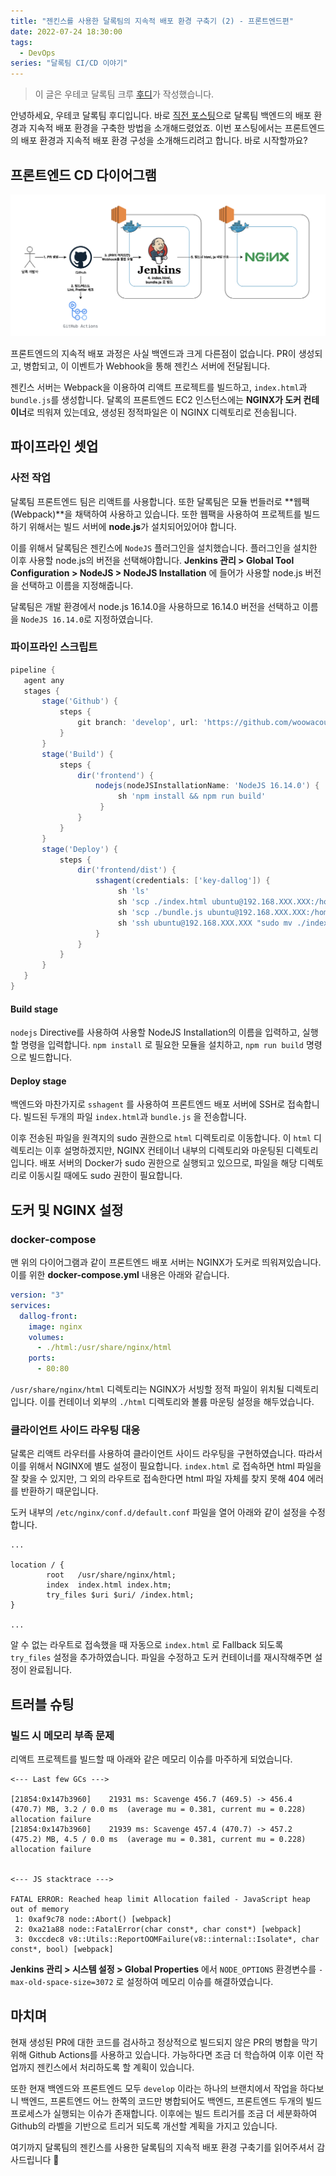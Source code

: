 ```yaml
---
title: "젠킨스를 사용한 달록팀의 지속적 배포 환경 구축기 (2) - 프론트엔드편"
date: 2022-07-24 18:30:00
tags:
  - DevOps
series: "달록팀 CI/CD 이야기"
---
```


> 이 글은 우테코 달록팀 크루 [후디](https://github.com/devHudi)가 작성했습니다.

안녕하세요, 우테코 달록팀 후디입니다. 바로 [직전 포스팅](https://dallog.github.io/continuous-deploy-with-jenkins-1-backend/)으로 달록팀 백엔드의 배포 환경과 지속적 배포 환경을 구축한 방법을 소개해드렸었죠. 이번 포스팅에서는 프론트엔드의 배포 환경과 지속적 배포 환경 구성을 소개해드리려고 합니다. 바로 시작할까요?

## 프론트엔드 CD 다이어그램

![프론트엔드 지속적 배포 환경](./fe.png)

프론트엔드의 지속적 배포 과정은 사실 백엔드과 크게 다른점이 없습니다. PR이 생성되고, 병합되고, 이 이벤트가 Webhook을 통해 젠킨스 서버에 전달됩니다.

젠킨스 서버는 Webpack을 이용하여 리액트 프로젝트를 빌드하고, `index.html`과 `bundle.js`를 생성합니다. 달록의 프론트엔드 EC2 인스턴스에는 **NGINX가 도커 컨테이너**로 띄워져 있는데요, 생성된 정적파일은 이 NGINX 디렉토리로 전송됩니다.

## 파이프라인 셋업

### 사전 작업

달록팀 프론트엔드 팀은 리액트를 사용합니다. 또한 달록팀은 모듈 번들러로 **웹팩(Webpack)**을 채택하여 사용하고 있습니다. 또한 웹팩을 사용하여 프로젝트를 빌드하기 위해서는 빌드 서버에 **node.js**가 설치되어있어야 합니다.

이를 위해서 달록팀은 젠킨스에 `NodeJS` 플러그인을 설치했습니다. 플러그인을 설치한 이후 사용할 node.js의 버전을 선택해야합니다. **Jenkins 관리 > Global Tool Configuration > NodeJS > NodeJS Installation** 에 들어가 사용할 node.js 버전을 선택하고 이름을 지정해줍니다.

달록팀은 개발 환경에서 node.js 16.14.0을 사용하므로 16.14.0 버전을 선택하고 이름을 `NodeJS 16.14.0`로 지정하였습니다.

### 파이프라인 스크립트

```groovy
pipeline {
   agent any
   stages {
       stage('Github') {
           steps {
               git branch: 'develop', url: 'https://github.com/woowacourse-teams/2022-dallog.git'
           }
       }
       stage('Build') {
           steps {
               dir('frontend') {
                   nodejs(nodeJSInstallationName: 'NodeJS 16.14.0') {
                        sh 'npm install && npm run build'
                    }
               }
           }
       }
       stage('Deploy') {
           steps {
               dir('frontend/dist') {
                   sshagent(credentials: ['key-dallog']) {
                        sh 'ls'
                        sh 'scp ./index.html ubuntu@192.168.XXX.XXX:/home/ubuntu/'
                        sh 'scp ./bundle.js ubuntu@192.168.XXX.XXX:/home/ubuntu/'
                        sh 'ssh ubuntu@192.168.XXX.XXX "sudo mv ./index.html ./html && sudo mv ./bundle.js ./html"'
                   }
               }
           }
       }
   }
}
```

#### Build stage

`nodejs` Directive를 사용하여 사용할 NodeJS Installation의 이름을 입력하고, 실행할 명령을 입력합니다. `npm install` 로 필요한 모듈을 설치하고, `npm run build` 명령으로 빌드합니다.

#### Deploy stage

백엔드와 마찬가지로 `sshagent` 를 사용하여 프론트엔드 배포 서버에 SSH로 접속합니다. 빌드된 두개의 파일 `index.html`과 `bundle.js` 을 전송합니다.

이후 전송된 파일을 원격지의 sudo 권한으로 `html` 디렉토리로 이동합니다. 이 `html` 디렉토리는 이후 설명하겠지만, NGINX 컨테이너 내부의 디렉토리와 마운팅된 디렉토리입니다. 배포 서버의 Docker가 sudo 권한으로 실행되고 있으므로, 파일을 해당 디렉토리로 이동시킬 때에도 sudo 권한이 필요합니다.

## 도커 및 NGINX 설정

### docker-compose

맨 위의 다이어그램과 같이 프론트엔드 배포 서버는 NGINX가 도커로 띄워져있습니다. 이를 위한 **docker-compose.yml** 내용은 아래와 같습니다.

```yaml
version: "3"
services:
  dallog-front:
    image: nginx
    volumes:
      - ./html:/usr/share/nginx/html
    ports:
      - 80:80
```

`/usr/share/nginx/html` 디렉토리는 NGINX가 서빙할 정적 파일이 위치될 디렉토리입니다. 이를 컨테이너 외부의 `./html` 디렉토리와 볼륨 마운팅 설정을 해두었습니다.

### 클라이언트 사이드 라우팅 대응

달록은 리액트 라우터를 사용하여 클라이언트 사이드 라우팅을 구현하였습니다. 따라서 이를 위해서 NGINX에 별도 설정이 필요합니다. `index.html` 로 접속하면 html 파일을 잘 찾을 수 있지만, 그 외의 라우트로 접속한다면 html 파일 자체를 찾지 못해 404 에러를 반환하기 때문입니다.

도커 내부의 `/etc/nginx/conf.d/default.conf` 파일을 열어 아래와 같이 설정을 수정합니다.

```
...

location / {
	    root   /usr/share/nginx/html;
	    index  index.html index.htm;
	    try_files $uri $uri/ /index.html;
}

...
```

알 수 없는 라우트로 접속했을 때 자동으로 `index.html` 로 Fallback 되도록 `try_files` 설정을 추가하였습니다. 파일을 수정하고 도커 컨테이너를 재시작해주면 설정이 완료됩니다.

## 트러블 슈팅

### 빌드 시 메모리 부족 문제

리액트 프로젝트를 빌드할 때 아래와 같은 메모리 이슈를 마주하게 되었습니다.

```
<--- Last few GCs --->

[21854:0x147b3960]    21931 ms: Scavenge 456.7 (469.5) -> 456.4 (470.7) MB, 3.2 / 0.0 ms  (average mu = 0.381, current mu = 0.228) allocation failure
[21854:0x147b3960]    21939 ms: Scavenge 457.4 (470.7) -> 457.2 (475.2) MB, 4.5 / 0.0 ms  (average mu = 0.381, current mu = 0.228) allocation failure


<--- JS stacktrace --->

FATAL ERROR: Reached heap limit Allocation failed - JavaScript heap out of memory
 1: 0xaf9c78 node::Abort() [webpack]
 2: 0xa21a88 node::FatalError(char const*, char const*) [webpack]
 3: 0xccdec8 v8::Utils::ReportOOMFailure(v8::internal::Isolate*, char const*, bool) [webpack]
```

**Jenkins 관리 > 시스템 설정 > Global Properties** 에서 `NODE_OPTIONS` 환경변수를 `-max-old-space-size=3072` 로 설정하여 메모리 이슈를 해결하였습니다.

## 마치며

현재 생성된 PR에 대한 코드를 검사하고 정상적으로 빌드되지 않은 PR의 병합을 막기 위해 Github Actions를 사용하고 있습니다. 가능하다면 조금 더 학습하여 이후 이런 작업까지 젠킨스에서 처리하도록 할 계획이 있습니다.

또한 현재 백엔드와 프론트엔드 모두 `develop` 이라는 하나의 브랜치에서 작업을 하다보니 백엔드, 프론트엔드 어느 한쪽의 코드만 병합되어도 백엔드, 프론트엔드 두개의 빌드 프로세스가 실행되는 이슈가 존재합니다. 이후에는 빌드 트리거를 조금 더 세분화하여 Github의 라벨을 기반으로 트리거 되도록 개선할 계획을 가지고 있습니다.

여기까지 달록팀의 젠킨스를 사용한 달록팀의 지속적 배포 환경 구축기를 읽어주셔서 감사드립니다 🙂
